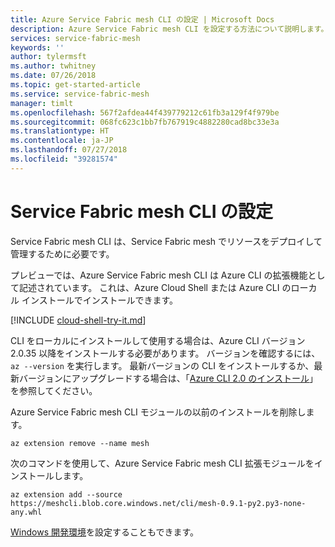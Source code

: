 ```yaml
---
title: Azure Service Fabric mesh CLI の設定 | Microsoft Docs
description: Azure Service Fabric mesh CLI を設定する方法について説明します。
services: service-fabric-mesh
keywords: ''
author: tylermsft
ms.author: twhitney
ms.date: 07/26/2018
ms.topic: get-started-article
ms.service: service-fabric-mesh
manager: timlt
ms.openlocfilehash: 567f2afdea44f439779212c61fb3a129f4f979be
ms.sourcegitcommit: 068fc623c1bb7fb767919c4882280cad8bc33e3a
ms.translationtype: HT
ms.contentlocale: ja-JP
ms.lasthandoff: 07/27/2018
ms.locfileid: "39281574"
---
```

# <a name="set-up-the-service-fabric-mesh-cli"></a>Service Fabric mesh CLI の設定
Service Fabric mesh CLI は、Service Fabric mesh でリソースをデプロイして管理するために必要です。 

プレビューでは、Azure Service Fabric mesh CLI は Azure CLI の拡張機能として記述されています。 これは、Azure Cloud Shell または Azure CLI のローカル インストールでインストールできます。 

[!INCLUDE [cloud-shell-try-it.md](../../includes/cloud-shell-try-it.md)] 

CLI をローカルにインストールして使用する場合は、Azure CLI バージョン 2.0.35 以降をインストールする必要があります。 バージョンを確認するには、`az --version` を実行します。 最新バージョンの CLI をインストールするか、最新バージョンにアップグレードする場合は、「[Azure CLI 2.0 のインストール][azure-cli-install]」を参照してください。

Azure Service Fabric mesh CLI モジュールの以前のインストールを削除します。

```azurecli-interactive
az extension remove --name mesh
```

次のコマンドを使用して、Azure Service Fabric mesh CLI 拡張モジュールをインストールします。 

```azurecli-interactive
az extension add --source https://meshcli.blob.core.windows.net/cli/mesh-0.9.1-py2.py3-none-any.whl
```

[Windows 開発環境](service-fabric-mesh-howto-setup-developer-environment-sdk.md)を設定することもできます。

[azure-cli-install]: /cli/azure/install-azure-cli
